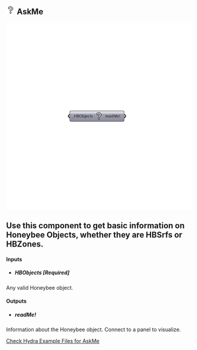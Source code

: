 ## ![](../../images/icons/AskMe.png) AskMe

![](../../images/components/AskMe.png)

Use this component to get basic information on Honeybee Objects, whether they are HBSrfs or HBZones.
 -
 

#### Inputs
* ##### HBObjects [Required]
Any valid Honeybee object.

#### Outputs
* ##### readMe!
Information about the Honeybee object.  Connect to a panel to visualize.


[Check Hydra Example Files for AskMe](https://hydrashare.github.io/hydra/index.html?keywords=Honeybee_AskMe)